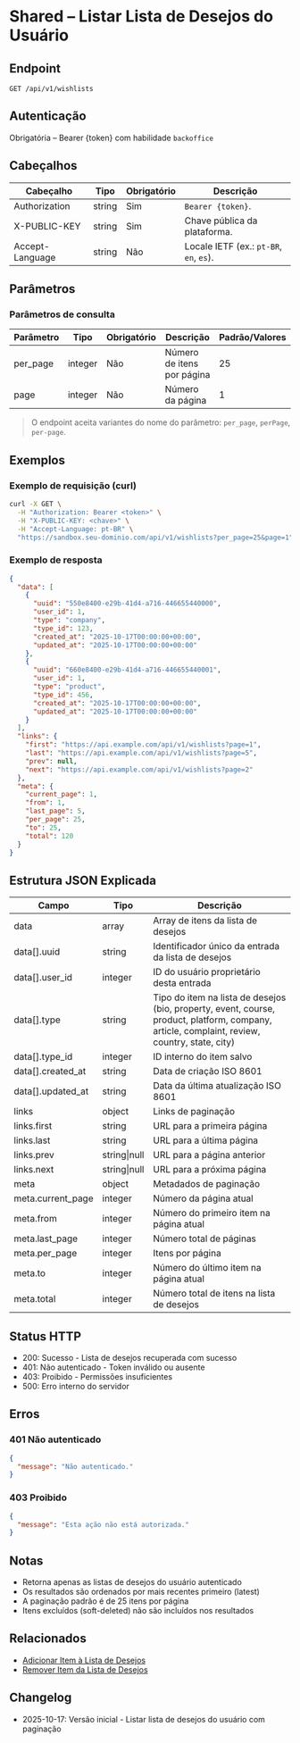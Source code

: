 # Shared – Listar Lista de Desejos do Usuário

## Endpoint

```
GET /api/v1/wishlists
```

## Autenticação

Obrigatória – Bearer {token} com habilidade `backoffice`

## Cabeçalhos

| Cabeçalho        | Tipo   | Obrigatório | Descrição |
| ---------------- | ------ | ----------- | --------- |
| Authorization    | string | Sim         | `Bearer {token}`. |
| X-PUBLIC-KEY     | string | Sim         | Chave pública da plataforma. |
| Accept-Language  | string | Não         | Locale IETF (ex.: `pt-BR`, `en`, `es`). |

## Parâmetros

### Parâmetros de consulta

| Parâmetro | Tipo    | Obrigatório | Descrição | Padrão/Valores |
| --------- | ------- | ----------- | --------- | -------------- |
| per_page  | integer | Não         | Número de itens por página | 25 |
| page      | integer | Não         | Número da página | 1 |

> O endpoint aceita variantes do nome do parâmetro: `per_page`, `perPage`, `per-page`.

## Exemplos

### Exemplo de requisição (curl)

```bash
curl -X GET \
  -H "Authorization: Bearer <token>" \
  -H "X-PUBLIC-KEY: <chave>" \
  -H "Accept-Language: pt-BR" \
  "https://sandbox.seu-dominio.com/api/v1/wishlists?per_page=25&page=1"
```

### Exemplo de resposta

```json
{
  "data": [
    {
      "uuid": "550e8400-e29b-41d4-a716-446655440000",
      "user_id": 1,
      "type": "company",
      "type_id": 123,
      "created_at": "2025-10-17T00:00:00+00:00",
      "updated_at": "2025-10-17T00:00:00+00:00"
    },
    {
      "uuid": "660e8400-e29b-41d4-a716-446655440001",
      "user_id": 1,
      "type": "product",
      "type_id": 456,
      "created_at": "2025-10-17T00:00:00+00:00",
      "updated_at": "2025-10-17T00:00:00+00:00"
    }
  ],
  "links": {
    "first": "https://api.example.com/api/v1/wishlists?page=1",
    "last": "https://api.example.com/api/v1/wishlists?page=5",
    "prev": null,
    "next": "https://api.example.com/api/v1/wishlists?page=2"
  },
  "meta": {
    "current_page": 1,
    "from": 1,
    "last_page": 5,
    "per_page": 25,
    "to": 25,
    "total": 120
  }
}
```

## Estrutura JSON Explicada

| Campo | Tipo | Descrição |
| ----- | ---- | --------- |
| data | array | Array de itens da lista de desejos |
| data[].uuid | string | Identificador único da entrada da lista de desejos |
| data[].user_id | integer | ID do usuário proprietário desta entrada |
| data[].type | string | Tipo do item na lista de desejos (bio, property, event, course, product, platform, company, article, complaint, review, country, state, city) |
| data[].type_id | integer | ID interno do item salvo |
| data[].created_at | string | Data de criação ISO 8601 |
| data[].updated_at | string | Data da última atualização ISO 8601 |
| links | object | Links de paginação |
| links.first | string | URL para a primeira página |
| links.last | string | URL para a última página |
| links.prev | string\|null | URL para a página anterior |
| links.next | string\|null | URL para a próxima página |
| meta | object | Metadados de paginação |
| meta.current_page | integer | Número da página atual |
| meta.from | integer | Número do primeiro item na página atual |
| meta.last_page | integer | Número total de páginas |
| meta.per_page | integer | Itens por página |
| meta.to | integer | Número do último item na página atual |
| meta.total | integer | Número total de itens na lista de desejos |

## Status HTTP

- 200: Sucesso - Lista de desejos recuperada com sucesso
- 401: Não autenticado - Token inválido ou ausente
- 403: Proibido - Permissões insuficientes
- 500: Erro interno do servidor

## Erros

### 401 Não autenticado
```json
{
  "message": "Não autenticado."
}
```

### 403 Proibido
```json
{
  "message": "Esta ação não está autorizada."
}
```

## Notas

- Retorna apenas as listas de desejos do usuário autenticado
- Os resultados são ordenados por mais recentes primeiro (latest)
- A paginação padrão é de 25 itens por página
- Itens excluídos (soft-deleted) não são incluídos nos resultados

## Relacionados

- [Adicionar Item à Lista de Desejos](./WishlistStore.md)
- [Remover Item da Lista de Desejos](./WishlistDestroy.md)

## Changelog

- 2025-10-17: Versão inicial - Listar lista de desejos do usuário com paginação
